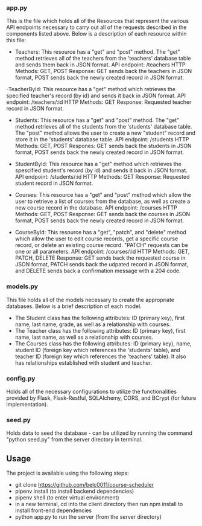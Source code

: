 ### app.py

This is the file which holds all of the Resources that represent the various API endpoints necessary to carry out all of the requests described in the components listed above. Below is a description of each resource within this file:

- Teachers: This resource has a "get" and "post" method. The "get" method retrieves all of the teachers from the 'teachers' database table and sends them back in JSON format. 
API endpoint: /teachers
HTTP Methods: GET, POST
Response: GET sends back the teachers in JSON format, POST sends back the newly created record in JSON format.

-TeacherById: This resource has a "get" method which retrieves the specified teacher's record (by id) and sends it back in JSON format.
API endpoint: /teachers/:id
HTTP Methods: GET
Response: Requested teacher record in JSON format.

- Students: This resource has a "get" and "post" method. The "get" method retrieves all of the students from the 'students' database table. The "post" method allows the user to create a new "student" record and store it in the 'students' database table.
API endpoint: /students
HTTP Methods: GET, POST
Respones: GET sends back the students in JSON format, POST sends back the newly created record in JSON format.

- StudentById: This resource has a "get" method which retrieves the spescified student's record (by id) and sends it back in JSON format.
API endpoint: /students/:id
HTTP Methods: GET
Response: Requested student record in JSON format.

- Courses: This resource has a "get" and "post" method which allow the user to retrieve a list of courses from the database, as well as create a new course record in the database. 
API endpoint: /courses
HTTP Methods: GET, POST
Response: GET sends back the courses in JSON format, POST sends back the newly created record in JSON format.

- CourseById: This resource has a "get", "patch", and "delete" method which allow the user to edit course records, get a specific course record, or delete an existing course record. "PATCH" requests can be one or all parameters. 
API endpoint: /courses/:id
HTTP Methods: GET, PATCH, DELETE
Response: GET sends back the requested course in JSON format, PATCH sends back the udpated record in JSON format, and DELETE sends back a confirmation message with a 204 code.

### models.py

This file holds all of the models necessary to create the appropriate databases. Below is a brief description of each model.

- The Student class has the following attributes: ID (primary key), first name, last name, grade, as well as a relationship with courses.
- The Teacher class has the following attributes: ID (primary key), first name, last name, as well as a relationship with courses. 
- The Courses class has the following attributes: ID (primary key), name, student ID (foreign key which references the 'students' table), and teacher ID (foreign key which references the 'teachers' table). It also has relationships established with student and teacher.

### config.py

Holds all of the necessary configurations to utilize the functionalities provided by Flask, Flask-Restful, SQLAlchemy, CORS, and BCrypt (for future implementation).

### seed.py

Holds data to seed the database - can be utilized by running the command "python seed.py" from the server directory in terminal.

## Usage

The project is available using the following steps:
- git clone https://github.com/belc0011/course-scheduler
- pipenv install (to install backend dependencies)
- pipenv shell (to enter virtual environment)
- in a new terminal, cd into the client directory then run npm install to install front-end dependencies
- python app.py to run the server (from the server directory)

